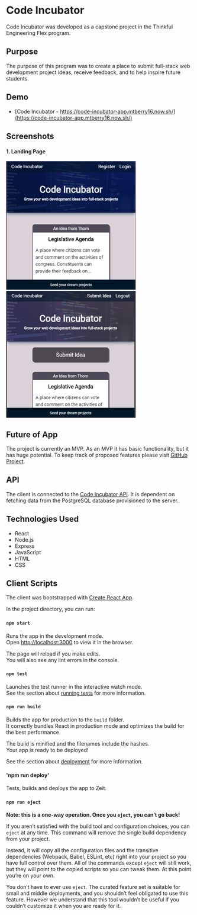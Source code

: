 # Code Incubator

Code Incubator was developed as a capstone project in the Thinkful Engineering Flex program.

## Purpose

The purpose of this program was to create a place to submit full-stack web development project ideas, receive feedback, and to help inspire future students.

## Demo

- [Code Incubator - https://code-incubator-app.mtberry16.now.sh/](https://code-incubator-app.mtberry16.now.sh/)

## Screenshots

#### 1. Landing Page

![Code Incubator Landing page3 - Pre Login](/src/images/homepage-pre-login-sm.PNG)
![Code Incubator Landing Page - Post Login](/src/images/homepage-post-login-sm.PNG)

## Future of App

The project is currently an MVP. As an MVP it has basic functionality, but it has huge potential. To keep track of proposed features please visit [GitHub Project](https://github.com/users/Thorn51/projects/2).

## API

The client is connected to the [Code Incubator API](https://github.com/Thorn51/code_incubator_api). It is dependent on fetching data from the PostgreSQL database provisioned to the server.

## Technologies Used

- React
- Node.js
- Express
- JavaScript
- HTML
- CSS

## Client Scripts

The client was bootstrapped with [Create React App](https://github.com/facebook/create-react-app).

In the project directory, you can run:

#### `npm start`

Runs the app in the development mode.<br />
Open [http://localhost:3000](http://localhost:3000) to view it in the browser.

The page will reload if you make edits.<br />
You will also see any lint errors in the console.

#### `npm test`

Launches the test runner in the interactive watch mode.<br />
See the section about [running tests](https://facebook.github.io/create-react-app/docs/running-tests) for more information.

#### `npm run build`

Builds the app for production to the `build` folder.<br />
It correctly bundles React in production mode and optimizes the build for the best performance.

The build is minified and the filenames include the hashes.<br />
Your app is ready to be deployed!

See the section about [deployment](https://facebook.github.io/create-react-app/docs/deployment) for more information.

#### 'npm run deploy'

Tests, builds and deploys the app to Zeit.

#### `npm run eject`

**Note: this is a one-way operation. Once you `eject`, you can’t go back!**

If you aren’t satisfied with the build tool and configuration choices, you can `eject` at any time. This command will remove the single build dependency from your project.

Instead, it will copy all the configuration files and the transitive dependencies (Webpack, Babel, ESLint, etc) right into your project so you have full control over them. All of the commands except `eject` will still work, but they will point to the copied scripts so you can tweak them. At this point you’re on your own.

You don’t have to ever use `eject`. The curated feature set is suitable for small and middle deployments, and you shouldn’t feel obligated to use this feature. However we understand that this tool wouldn’t be useful if you couldn’t customize it when you are ready for it.
